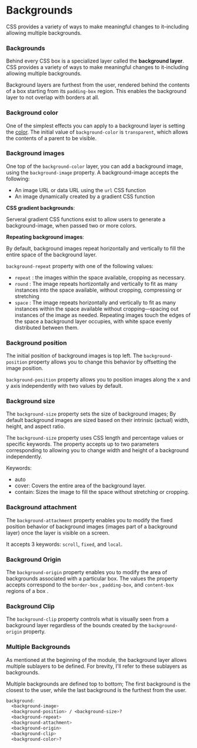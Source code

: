 # Backgrounds



CSS provides a variety of ways to make meaningful changes to it–including allowing multiple backgrounds.



### Backgrounds

Behind every CSS box is a specialized layer called the **background layer**. CSS provides a variety of ways to make meaningful changes to it-including allowing multiple backgrounds.



Background layers are furthest from the user, rendered behind the contents of a box starting from its `padding-box` region. This enables the background layer to not overlap with borders at all.





### Background color

One of the simplest effects you can apply to a background layer is setting the [color](https://web.dev/learn/css/color/). The initial value of `background-color` is `transparent`, which allows the contents of a parent to be visible.



### Background images

One top of the `background-color` layer, you can add a background image, using the `background-image` property. A background-image accepts the following:

- An image URL or data URL using the `url` CSS function
- An image dynamically created by a gradient CSS function



**CSS gradient backgrounds**:

Serveral gradient CSS functions exist to allow users to generate a background-image, when passed two or more colors.

**Repeating background images**:

By default, background images repeat horizontally and vertically to fill the entire space of the background layer.

`background-repeat` property with one of the following values:

- `repeat` : the images within the space available, cropping as necessary.
- `round` : The image repeats hortizontally and vertically to fit as many instances into the space available, without cropping, compressing or stretching
- `space` : The image repeats horizontally and vertically to fit as many instances within the space available without cropping—spacing out instances of the image as needed. Repeating images touch the edges of the space a background layer occupies, with white space evenly distributed between them.



### Background position

The initial position of background images is top left. The `background-position` property allows you to change this behavior by offsetting the image position.

`background-position` property allows you to position images along the x and y axis independently with two values by default.





### Background size

The `background-size` property sets the size of background images; By default background images are sized based on their intrinsic (actual) width, height, and aspect ratio.

The `background-size` property uses CSS length and percentage values or specific keywords. The property accepts up to two parameters corresponding to allowing you to change width and height of a background independently.



Keywords:

- auto
- cover: Covers the entire area of the background layer.
- contain: Sizes the image to fill the space without stretching or cropping. 



### Background attachment

The `background-attachment` property enables you to modify the fixed position behavior of background images (images part of a background layer) once the layer is visible on a screen.

It accepts 3 keywords: `scroll`, `fixed`, and `local`.



### Background Origin

The `background-origin` property enables you to modify the area of backgrounds associated with a particular box. The values the property accepts correspond to the `border-box` , `padding-box`, and `content-box` regions of a box .



### Background Clip

The `background-clip` property controls what is visually seen from a background layer regardless of the bounds created by the `background-origin` property.





### Multiple Backgrounds

As mentioned at the beginning of the module, the background layer allows multiple sublayers to be defined. For brevity, I'll refer to these sublayers as backgrounds.



Multiple backgrounds are defined top to bottom; The first background is the closest to the user, while the last background is the furthest from the user.



```css
background:
  <background-image>
  <background-position> / <background-size>?
  <background-repeat>
  <background-attachment>
  <background-origin>
  <background-clip>
  <background-color>?
```

